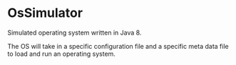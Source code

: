 # OsSimulator
Simulated operating system written in Java 8.

The OS will take in a specific configuration file and a specific meta data file to load and run an operating system.
